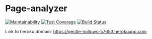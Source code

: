 # Page-analyzer  

[![Maintainability](https://api.codeclimate.com/v1/badges/bd4e3f3bac7c6ef53f7e/maintainability)](https://codeclimate.com/github/mvaload/page-analyzer/maintainability) [![Test Coverage](https://api.codeclimate.com/v1/badges/bd4e3f3bac7c6ef53f7e/test_coverage)](https://codeclimate.com/github/mvaload/page-analyzer/test_coverage) [![Build Status](https://travis-ci.org/mvaload/page-analyzer.svg?branch=master)](https://travis-ci.org/mvaload/page-analyzer)    

Link to heroku domain:
https://gentle-hollows-57653.herokuapp.com